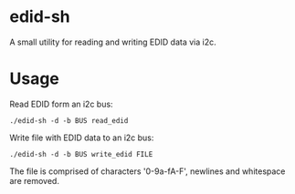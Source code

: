 # edid-sh

A small utility for reading and writing EDID data via i2c.

# Usage

Read EDID form an i2c bus:

`./edid-sh -d -b BUS read_edid`

Write file with EDID data to an i2c bus:

`./edid-sh -d -b BUS write_edid FILE`

The file is comprised of characters '0-9a-fA-F', newlines and whitespace are removed.
